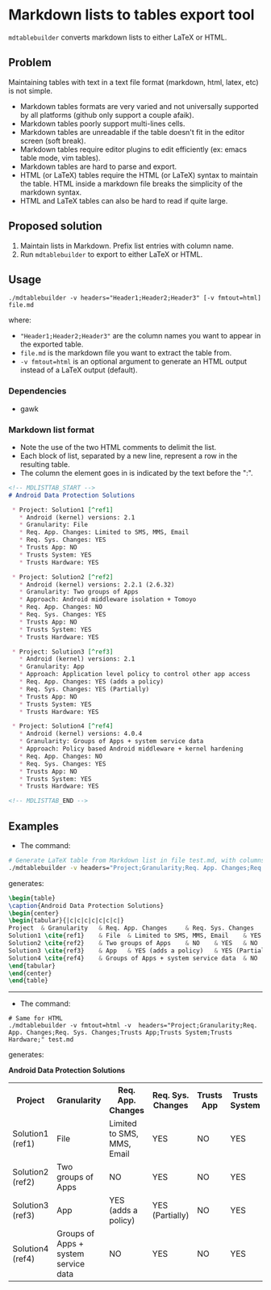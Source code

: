# Markdown lists to tables export tool

`mdtablebuilder` converts markdown lists to either LaTeX or HTML.

## Problem

Maintaining tables with text in a text file format (markdown, html, latex, etc) is not simple.

* Markdown tables formats are very varied and not universally supported by all platforms (github only support a couple afaik).
* Markdown tables poorly support multi-lines cells.
* Markdown tables are unreadable if the table doesn't fit in the editor screen (soft break).
* Markdown tables require editor plugins to edit efficiently (ex: emacs table mode, vim tables).
* Markdown tables are hard to parse and export.
* HTML (or LaTeX) tables require the HTML (or LaTeX) syntax to maintain the table. HTML inside a markdown file breaks the simplicity of the markdown syntax.
* HTML and LaTeX tables can also be hard to read if quite large.

## Proposed solution

 1. Maintain lists in Markdown. Prefix list entries with column name.
 2. Run `mdtablebuilder` to export to either LaTeX or HTML.

## Usage

```
./mdtablebuilder -v headers="Header1;Header2;Header3" [-v fmtout=html] file.md
```
where:
 * `"Header1;Header2;Header3"` are the column names you want to appear in the exported table.
 * `file.md` is the markdown file you want to extract the table from.
 * `-v fmtout=html` is an optional argument to generate an HTML output instead of a LaTeX output (default).

### Dependencies
 * gawk

### Markdown list format

 * Note the use of the two HTML comments to delimit the list.
 * Each block of list, separated by a new line, represent a row in the resulting table.
 * The column the element goes in is indicated by the text before the ":".

```markdown
<!-- MDLISTTAB_START -->
# Android Data Protection Solutions

 * Project: Solution1 [^ref1]
   * Android (kernel) versions: 2.1
   * Granularity: File
   * Req. App. Changes: Limited to SMS, MMS, Email
   * Req. Sys. Changes: YES
   * Trusts App: NO
   * Trusts System: YES
   * Trusts Hardware: YES

 * Project: Solution2 [^ref2]
   * Android (kernel) versions: 2.2.1 (2.6.32)
   * Granularity: Two groups of Apps
   * Approach: Android middleware isolation + Tomoyo
   * Req. App. Changes: NO
   * Req. Sys. Changes: YES
   * Trusts App: NO
   * Trusts System: YES
   * Trusts Hardware: YES

 * Project: Solution3 [^ref3]
   * Android (kernel) versions: 2.1
   * Granularity: App
   * Approach: Application level policy to control other app access
   * Req. App. Changes: YES (adds a policy)
   * Req. Sys. Changes: YES (Partially)
   * Trusts App: NO
   * Trusts System: YES
   * Trusts Hardware: YES

 * Project: Solution4 [^ref4]
   * Android (kernel) versions: 4.0.4
   * Granularity: Groups of Apps + system service data
   * Approach: Policy based Android middleware + kernel hardening
   * Req. App. Changes: NO
   * Req. Sys. Changes: YES
   * Trusts App: NO
   * Trusts System: YES
   * Trusts Hardware: YES

<!-- MDLISTTAB_END -->
```

## Examples

 * The command:
```bash
# Generate LaTeX table from Markdown list in file test.md, with columns "Project;Granularity;Req. App. Changes;Req. Sys. Changes;Trusts App;Trusts System;Trusts Hardware"
./mdtablebuilder -v headers="Project;Granularity;Req. App. Changes;Req. Sys. Changes;Trusts App;Trusts System;Trusts Hardware;" test.md
```

generates: 

```latex
\begin{table}
\caption{Android Data Protection Solutions}
\begin{center}
\begin{tabular}{|c|c|c|c|c|c|c|}
Project	 & Granularity	 & Req. App. Changes	 & Req. Sys. Changes	 & Trusts App	 & Trusts System	 & Trusts Hardware\\
Solution1 \cite{ref1}	 & File	 & Limited to SMS, MMS, Email	 & YES	 & NO	 & YES	 & YES\\
Solution2 \cite{ref2}	 & Two groups of Apps	 & NO	 & YES	 & NO	 & YES	 & YES\\
Solution3 \cite{ref3}	 & App	 & YES (adds a policy)	 & YES (Partially)	 & NO	 & YES	 & YES\\
Solution4 \cite{ref4}	 & Groups of Apps + system service data	 & NO	 & YES	 & NO	 & YES	 & YES\\
\end{tabular}
\end{center}
\end{table}

```
* * *

 * The command:
```
# Same for HTML
./mdtablebuilder -v fmtout=html -v  headers="Project;Granularity;Req. App. Changes;Req. Sys. Changes;Trusts App;Trusts System;Trusts Hardware;" test.md
```

generates: 

<b>Android Data Protection Solutions</b>
<table>
<tr><th>Project</th><th>Granularity</th><th>Req. App. Changes</th><th>Req. Sys. Changes</th><th>Trusts App</th><th>Trusts System</th><th>Trusts Hardware</th></tr>
<tr><td>Solution1 (ref1)</td><td>File</td><td>Limited to SMS, MMS, Email</td><td>YES</td><td>NO</td><td>YES</td><td>YES</td></tr>
<tr><td>Solution2 (ref2)</td><td>Two groups of Apps</td><td>NO</td><td>YES</td><td>NO</td><td>YES</td><td>YES</td></tr>
<tr><td>Solution3 (ref3)</td><td>App</td><td>YES (adds a policy)</td><td>YES (Partially)</td><td>NO</td><td>YES</td><td>YES</td></tr>
<tr><td>Solution4 (ref4)</td><td>Groups of Apps + system service data</td><td>NO</td><td>YES</td><td>NO</td><td>YES</td><td>YES</td></tr>
</table>

